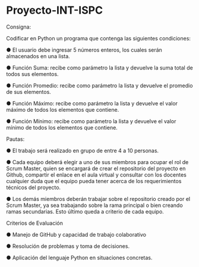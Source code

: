 # Proyecto-INT-ISPC
Consigna:

Codificar en Python un programa que contenga las siguientes condiciones:
  
  ● El usuario debe ingresar 5 números enteros, los cuales serán almacenados en una
    lista.
  
  ● Función Suma: recibe como parámetro la lista y devuelve la suma total de todos
    sus elementos.
  
  ● Función Promedio: recibe como parámetro la lista y devuelve el promedio de sus
    elementos.
  
  ● Función Máximo: recibe como parámetro la lista y devuelve el valor máximo de
    todos los elementos que contiene.
  
  ● Función Mínimo: recibe como parámetro la lista y devuelve el valor mínimo de
    todos los elementos que contiene.
  
Pautas:
  
  ● El trabajo será realizado en grupo de entre 4 a 10 personas.
  
  ● Cada equipo deberá elegir a uno de sus miembros para ocupar el rol de Scrum
    Master, quien se encargará de crear el repositorio del proyecto en Github, compartir
    el enlace en el aula virtual y consultar con los docentes cualquier duda que el equipo
    pueda tener acerca de los requerimientos técnicos del proyecto.
  
  ● Los demás miembros deberán trabajar sobre el repositorio creado por el Scrum
    Master, ya sea trabajando sobre la rama principal o bien creando ramas
    secundarias. Esto último queda a criterio de cada equipo.
    
    
Criterios de Evaluación

  
  ● Manejo de GitHub y capacidad de trabajo colaborativo
  
  ● Resolución de problemas y toma de decisiones.
  
  ● Aplicación del lenguaje Python en situaciones concretas.
